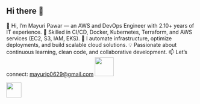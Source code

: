 ## Hi there 👋

👋 Hi, I’m Mayuri Pawar — an AWS and DevOps Engineer with 2.10+ years of IT experience.
🚀 Skilled in CI/CD, Docker, Kubernetes, Terraform, and AWS services (EC2, S3, IAM, EKS).
🔧 I automate infrastructure, optimize deployments, and build scalable cloud solutions.
💡 Passionate about continuous learning, clean code, and collaborative development.
📫 Let’s connect: mayurip0629@gmail.com
<img src="https://www.jenkins.io/images/logos/jenkins/jenkins.png" width="50" height="50"/>

<img src="https://cdn.jsdelivr.net/gh/devicons/devicon/icons/docker/docker-original.svg" width="40" height="40"/>



